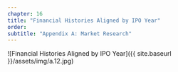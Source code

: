 ```yaml
---
chapter: 16
title: "Financial Histories Aligned by IPO Year"
order: 
subtitle: "Appendix A: Market Research"
---
```


![Financial Histories Aligned by IPO Year]({{ site.baseurl }}/assets/img/a.12.jpg)